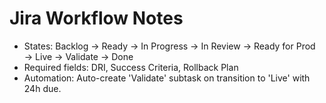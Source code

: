 # Jira Workflow Notes
- States: Backlog → Ready → In Progress → In Review → Ready for Prod → Live → Validate → Done
- Required fields: DRI, Success Criteria, Rollback Plan
- Automation: Auto-create 'Validate' subtask on transition to 'Live' with 24h due.

